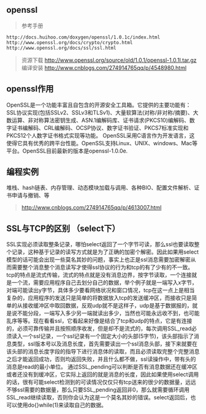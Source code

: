 ## openssl 
> 参考手册 
``` 
http://docs.huihoo.com/doxygen/openssl/1.0.1c/index.html 
http://www.openssl.org/docs/crypto/crypto.html
http://www.openssl.org/docs/ssl/ssl.html
``` 
> 资源下载  http://www.openssl.org/source/old/1.0.1/openssl-1.0.1l.tar.gz  
> 编译安装 http://www.cnblogs.com/274914765qq/p/4548980.html  
 

## openssl作用  
  OpenSSL是一个功能丰富且自包含的开源安全工具箱。它提供的主要功能有：SSL协议实现(包括SSLv2、SSLv3和TLSv1)、大量软算法(对称/非对称/摘要)、大数运算、非对称算法密钥生成、ASN.1编解码库、证书请求(PKCS10)编解码、数字证书编解码、CRL编解码、OCSP协议、数字证书验证、PKCS7标准实现和PKCS12个人数字证书格式实现等功能。
  OpenSSL采用C语言作为开发语言，这使得它具有优秀的跨平台性能。OpenSSL支持Linux、UNIX、windows、Mac等平台。OpenSSL目前最新的版本是openssl-1.0.0e.
  
## 编程实例  
堆栈、hash链表、内存管理、动态模块加载与调用、各种BIO、配置文件解析、证书申请与撤销、等
> http://www.cnblogs.com/274914765qq/p/4613007.html
  
##  SSL与TCP的区别 （select下）
  SSL实现必须读取整条记录，哪怕select返回了一个字节可读，那么ssl也要读取整个记录，这种基于记录的读写方式就是为了正确的加密个解密。因此如果用select模型的话可能会出现一些莫名其妙的问题，事实上也正是ssl消息需要加密解密从而需要整个消息整个消息读写才使得ssl协议的行为和tcp的有了少有的不一致。
  tcp的特点是流式传输，流式的特点就是没有消息边界，按字节读取，一个连接就是一个流，需要应用程序自己去划分自己的数据，举个例子就是一端写入x字节，对端可能读出y字节，具体多少要看网络状况和窗口情况，tcp在这一点上是相当复杂的，应用程序的发送只是简单的将数据放入tcp的发送缓冲区，而接收只是简单的从接收缓冲区中取回数据，反观udp就不是这样子，udp是基于数据报的，就是说不能分段，一端写入多少另一端就读出多少，当然也可能永远收不到，也可能乱序等等。现在看看ssl，它看起来好像是结合了tcp和udp的特点，它是有连接的，必须可靠传输并且按照顺序收发，但是却不是流式的，每次调用SSL_read必须读入一个ssl记录，一个ssl记录有一个固定大小的头部(5字节)，该头部指示了消息类型，ssl版本号以及消息长度，首先需要读出一个ssl消息头部，接下来就要在该头部的消息长度字段的指导下进行消息体的读取，而且必须读取完整个完整消息之后才能返回成功，否则均返回失败，并且什么都不做，ssl读操作中，带有头的消息是read的最小单位。
  通过SSL_pending可以判断是否有消息数据还在缓冲区或者还没有到缓冲区，它实际上返回的就是消息的长度，因此如果使用select调用的话，很有可能select检测到的可读情况仅仅只有tcp送来的很少的数据量，远远不够ssl需要的数据量，那么只要SSL_pending返回非0，那么就需要循环调用SSL_read继续读取，否则你会认为这是一个莫名其妙的错误。select返回后，也可以使用do{}while(1)来读取自己的数据。
